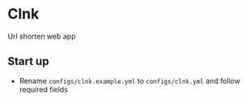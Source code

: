 # Clnk

Url shorten web app

## Start up

- Rename `configs/clnk.example.yml` to `configs/clnk.yml` and follow required fields